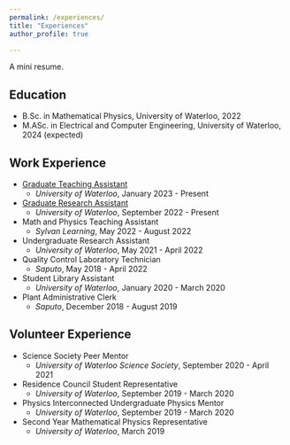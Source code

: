 ```yaml
---
permalink: /experiences/
title: "Experiences"
author_profile: true

---
```


A mini resume.

## Education
- B.Sc. in Mathematical Physics, University of Waterloo, 2022
- M.ASc. in Electrical and Computer Engineering, University of Waterloo, 2024 (expected)

## Work Experience
- [Graduate Teaching Assistant](/teaching/)
  - *University of Waterloo*, January 2023 - Present
- [Graduate Research Assistant](/graduate/)
  - *University of Waterloo*, September 2022 - Present
- Math and Physics Teaching Assistant
  - *Sylvan Learning*, May 2022 - August 2022
- Undergraduate Research Assistant
  - *University of Waterloo*, May 2021 - April 2022
- Quality Control Laboratory Technician
  - *Saputo*, May 2018 - April 2022
- Student Library Assistant
  - *University of Waterloo*, January 2020 - March 2020
- Plant Administrative Clerk
  - *Saputo*, December 2018 - August 2019

## Volunteer Experience

- Science Society Peer Mentor
  - *University of Waterloo Science Society*, September 2020 - April 2021
- Residence Council Student Representative
  - *University of Waterloo*, September 2019 - March 2020
- Physics Interconnected Undergraduate Physics Mentor
  - *University of Waterloo*, September 2019 - March 2020
- Second Year Mathematical Physics Representative
  - *University of Waterloo*, March 2019
